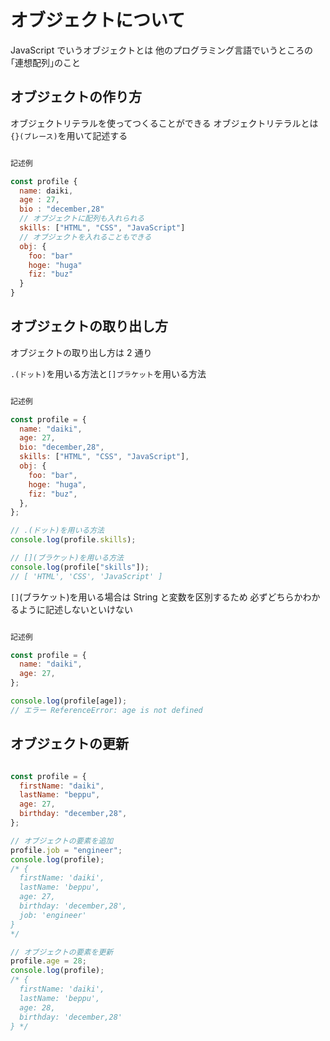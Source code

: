 # オブジェクトについて

JavaScript でいうオブジェクトとは
他のプログラミング言語でいうところの｢連想配列｣のこと

## オブジェクトの作り方

オブジェクトリテラルを使ってつくることができる
オブジェクトリテラルとは`{}(ブレース)`を用いて記述する

```JavaScript

記述例

const profile {
  name: daiki,
  age : 27,
  bio : "december,28"
  // オブジェクトに配列も入れられる
  skills: ["HTML", "CSS", "JavaScript"]
  // オブジェクトを入れることもできる
  obj: {
    foo: "bar"
    hoge: "huga"
    fiz: "buz"
  }
}

```

## オブジェクトの取り出し方

オブジェクトの取り出し方は 2 通り

`.(ドット)`を用いる方法と`[]ブラケット`を用いる方法

```JavaScript

記述例

const profile = {
  name: "daiki",
  age: 27,
  bio: "december,28",
  skills: ["HTML", "CSS", "JavaScript"],
  obj: {
    foo: "bar",
    hoge: "huga",
    fiz: "buz",
  },
};

// .(ドット)を用いる方法
console.log(profile.skills);

// [](ブラケット)を用いる方法
console.log(profile["skills"]);
// [ 'HTML', 'CSS', 'JavaScript' ]

```

`[]`(ブラケット)を用いる場合は String と変数を区別するため
必ずどちらかわかるように記述しないといけない

```JavaScript

記述例

const profile = {
  name: "daiki",
  age: 27,
};

console.log(profile[age]);
// エラー ReferenceError: age is not defined

```

## オブジェクトの更新

```JavaScript

const profile = {
  firstName: "daiki",
  lastName: "beppu",
  age: 27,
  birthday: "december,28",
};

// オブジェクトの要素を追加
profile.job = "engineer";
console.log(profile);
/* {
  firstName: 'daiki',
  lastName: 'beppu',
  age: 27,
  birthday: 'december,28',
  job: 'engineer'
}
*/

// オブジェクトの要素を更新
profile.age = 28;
console.log(profile);
/* {
  firstName: 'daiki',
  lastName: 'beppu',
  age: 28,
  birthday: 'december,28'
} */
```
